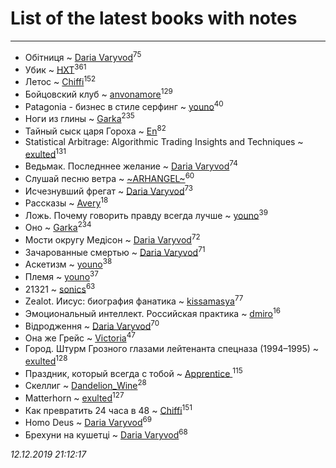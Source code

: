 # List of the latest books with notes
---

* Обітниця ~ [Daria Varyvod](users/829/829893410524253-facebook)<sup>75</sup>
* Убик ~ [HXT](users/100/100002563462782-facebook)<sup>361</sup>
* Летос ~ [Chiffi](users/105/105831994080785626680-google)<sup>152</sup>
* Бойцовский клуб ~ [anvonamore](users/595/5957175-vkontakte)<sup>129</sup>
* Patagonia - бизнес в стиле серфинг ~ [youno](users/302/302928912-vkontakte)<sup>40</sup>
* Ноги из глины ~ [Garka](users/115/115753719718250012620-google)<sup>235</sup>
* Тайный сыск царя Гороха ~ [En](users/333/333646551-vkontakte)<sup>82</sup>
* Statistical Arbitrage: Algorithmic Trading Insights and Techniques ~ [exulted](users/100/100599204551896265722-google)<sup>131</sup>
* Ведьмак. Последннее желание ~ [Daria Varyvod](users/829/829893410524253-facebook)<sup>74</sup>
* Слушай песню ветра ~ [~ARHANGEL~](users/642/64251996-vkontakte)<sup>60</sup>
* Исчезнувший фрегат ~ [Daria Varyvod](users/829/829893410524253-facebook)<sup>73</sup>
* Рассказы ~ [Avery](users/567/56734832-yandex)<sup>18</sup>
* Ложь. Почему говорить правду всегда лучше ~ [youno](users/302/302928912-vkontakte)<sup>39</sup>
* Оно ~ [Garka](users/115/115753719718250012620-google)<sup>234</sup>
* Мости округу Медісон ~ [Daria Varyvod](users/829/829893410524253-facebook)<sup>72</sup>
* Зачарованные смертью ~ [Daria Varyvod](users/829/829893410524253-facebook)<sup>71</sup>
* Аскетизм ~ [youno](users/302/302928912-vkontakte)<sup>38</sup>
* Племя ~ [youno](users/302/302928912-vkontakte)<sup>37</sup>
* 21321 ~ [sonics](users/588/5880221-vkontakte)<sup>63</sup>
* Zealot. Иисус: биография фанатика ~ [kissamasya](users/684/68439978-vkontakte)<sup>77</sup>
* Эмоциональный интеллект. Российская практика ~ [dmiro](users/571/5714115-vkontakte)<sup>16</sup>
* Відродження ~ [Daria Varyvod](users/829/829893410524253-facebook)<sup>70</sup>
* Она же Грейс ~ [Victoria](users/113/113794223924688167852-google)<sup>47</sup>
* Город. Штурм Грозного глазами лейтенанта спецназа (1994–1995) ~ [exulted](users/100/100599204551896265722-google)<sup>128</sup>
* Праздник, который всегда с тобой ~ [Apprentice ](users/528/52821952-vkontakte)<sup>115</sup>
* Скеллиг ~ [Dandelion_Wine](users/586/58602788-vkontakte)<sup>28</sup>
* Matterhorn ~ [exulted](users/100/100599204551896265722-google)<sup>127</sup>
* Как превратить 24 часа в 48 ~ [Chiffi](users/105/105831994080785626680-google)<sup>151</sup>
* Homo Deus ~ [Daria Varyvod](users/829/829893410524253-facebook)<sup>69</sup>
* Брехуни на кушетці ~ [Daria Varyvod](users/829/829893410524253-facebook)<sup>68</sup>


_12.12.2019 21:12:17_
